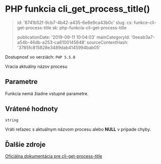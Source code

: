 PHP funkcia cli_get_process_title()
===================================

> id: '8741b52f-9cb7-4b42-a435-6e6e9ca43b0c'
> slug:
> 	cs: funkce-cli-get-process-title
> 	sk: php-funkcia-cli-get-process-title
> 
> publicationDate: '2019-09-11 10:04:03'
> mainCategoryId: '0eeab3a7-a54b-46db-a253-ca6100145648'
> sourceContentHash: '3785fc815828e3489dab4145994bab05'

Dostupnosť vo verziách: `PHP 5.5.0`

Vracia aktuálny názov procesu


Parametre
--------------

Funkcia nemá žiadne vstupné parametre.

Vrátené hodnoty
----------------

`string`

Vráti reťazec s aktuálnym názvom procesu alebo <b>NULL</b> v prípade chyby.

Ďalšie zdroje
------------

[Oficiálna dokumentácia pre cli-get-process-title](https://www.php.net/manual/en/function.cli-get-process-title.php)
